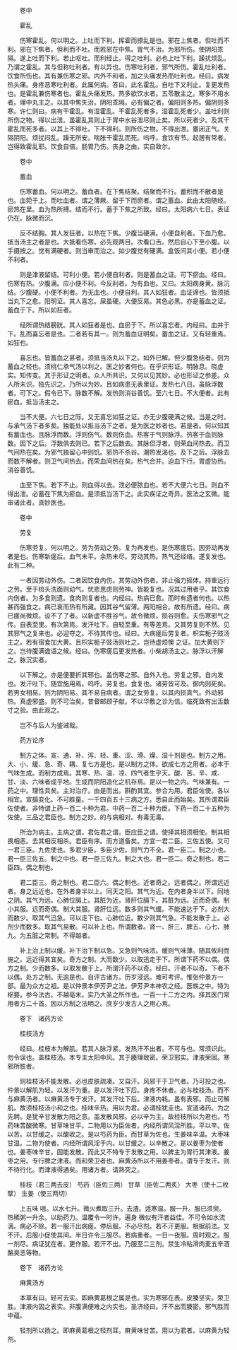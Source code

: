 <!-- { "loadSidebar": true } -->
　　卷中

　　霍乱

　　伤寒霍乱。何以明之。上吐而下利。挥霍而撩乱是也。邪在上焦者。但吐而不利。邪在下焦者。但利而不吐。而若邪在中焦。胃气不治。为邪所伤。使阴阳乖隔。遂上吐而下利。若止呕吐。而利经止。得之吐利。必也上吐下利。躁扰烦乱。乃谓之霍乱。其与但称吐利者。有以异也。伤寒吐利者。邪气所伤。霍乱吐利者。饮食所伤也。其有兼伤寒之邪。内外不和者。加之头痛发热而吐利也。经曰。病发热头痛。身疼恶寒吐利者。此属何病。答曰。此名霍乱。自吐下又利止。复更发热也。是霍乱兼伤寒者也。霍乱头痛发热。热多欲饮水者。五苓散主之。寒多不用水者。理中丸主之。以其中焦失治。阴阳乖隔。必有偏之者。偏阳则多热。偏阴则多寒。许仁则曰。病有干霍乱。有湿霍乱。干霍乱死者多。湿霍乱死者少。盖吐利则所伤之物。得以出泄。虽霍乱其则止于胃中水谷泄尽则止矣。所以死者少。及其干霍乱而死多者。以其上不得吐。下不得利。则所伤之物。不得出泄。壅闭正气。关隔阴阳。烦扰闷乱。躁无所安。喘胀干霍乱而死。呜呼。食饮有节。起居有常者。岂得致霍乱耶。饮食自倍。肠胃乃伤。丧身之由。实自致尔。

　　卷中

　　蓄血

　　伤寒蓄血。何以明之。蓄血者。在下焦结聚。结聚而不行。蓄积而不散者是也。血菀于上。而吐血者。谓之薄厥。留于下而瘀者。谓之蓄血。此由太阳随经。瘀热在里。血为热所搏。结而不行。蓄于下焦之所致。经曰。太阳病六七日。表证仍在。脉微而沉。

　　反不结胸。其人发狂者。以热在下焦。少腹当硬满。小便自利者。下血乃愈。抵当汤主之者是也。大抵看伤寒。必先观两目。次看口舌。然后自心下至小腹。以手摄按之。觉有满硬者。则当审而治之。如少腹觉有硬满。盒饭问其小便。若小便不利者。

　　则是津液留结。可利小便。若小便自利者。则是蓄血之证。可下瘀血。经曰。伤寒有热。少腹满。应小便不利。今反利者。为有血也。又曰。太阳病身黄。脉沉结。少腹硬。小便不利者。为无血也。小便自利。其人如狂者。血证谛也。皆须抵当丸下之愈。阳明证。其人喜忘。屎虽硬。大便反易。其色必黑。亦是蓄血之证。蓄血于下。所以如狂者。

　　经所谓热结膀胱。其人如狂者是也。血瘀于下。所以喜忘者。内经曰。血并于下。乱而喜忘者是也。二者若有其一。则为蓄血证明矣。蓄血之证。又有轻重焉。如狂也。

　　喜忘也。皆蓄血之甚者。须抵当汤丸以下之。如外已解。但少腹急结者。则为蓄血之轻也。须桃仁承气汤以利之。医之妙者何也。在乎识形证。明脉息。晓虚实。知传变。其于形证之明者。众人所共识。又何以见其妙。必也形证之参差。众人所未识。独先识之。乃所以为妙。且如病患无表里证。发热七八日。虽脉浮数者。可下之。假令已下。脉数不解。发热则消谷善饥。至六七日。不大便者。此有瘀血。抵当汤主之。

　　当不大便。六七日之际。又无喜忘如狂之证。亦无少腹硬满之候。当是之时。与承气汤下者多矣。独能处以抵当汤下之者。是为医之妙者也。若是者。何以知其有蓄血也。且脉浮而数。浮则伤气。数则伤血。热客于气则脉浮。热客于血则脉数。因下之后。浮数俱去则已。若下之后数去。其脉但浮者。则荣血间热去。而卫气间热在矣。为邪气独留心中则饥。邪热不杀谷。潮热发渴也。及下之后。浮脉去而数不解者。则卫气间热去。而荣血间热在矣。热气合并。迫血下行。胃虚协热。消谷善饥。

　　血至下焦。若下不止。则血得以去。泄必便脓血也。若不大便六七日。则血不得出泄。必蓄在下焦为瘀血。是须抵当汤下之。此实疾证之奇异。医法之玄微。能审诸此者。真妙医也。

　　卷中

　　劳复

　　伤寒劳复。何以明之。劳为劳动之劳。复为再发也。是伤寒瘥后。因劳动再发者是也。伤寒新瘥后。血气未平。余热未尽。劳动其热。热气还经络。遂复发也。此有二种。

　　一者因劳动外伤。二者因饮食内伤。其劳动外伤者。非止强力摇体。持重远行之劳。至于梳头洗面则动气。忧悲思虑则劳神。皆能复也。况其过用者乎。其饮食内伤者。为多食则遗。食肉则复者也。内经曰。热病已愈。而时有遗者何也。以热甚而强食之。病已衰而热有所藏。因其谷气留薄。两阳相合。故有所遗。经曰。病已瘥尚微烦。设不了了者。以新虚不胜谷气。故令微烦。损谷则愈。夫伤寒邪气之传。自表至里。有次第焉。发汗吐下。自轻至重。有等差焉。又其劳复则不然。见其邪气之复来也。必迎夺之。不待其传也。经曰。大病瘥后劳复者。枳实栀子豉汤主之。若有宿食加大黄。且枳实栀子豉汤则吐之。岂待虚烦懊 之证。加大黄则下之。岂待腹满谵语之候。经曰。伤寒瘥后更发热者。小柴胡汤主之。脉浮以汗解之。脉沉实者。

　　以下解之。亦是便要折其邪也。盖伤寒之邪。自外入也。劳复之邪。自内发也。发汗吐下。随宜施用焉。呜呼。劳复也。食复也。诸劳皆可及。御内则死矣。若男女相易。则为阴阳易。其不易自病者。谓之女劳复。以其内损真气。外动邪热。真虚邪盛。则不可治矣。昔督邮顾子献。不以华敷之诊为信。临死致有出舌数寸之验。由此观之。

　　岂不与后人为鉴诫哉。

　　药方论序

　　制方之体。宣、通、补、泻、轻、重、涩、滑、燥、湿十剂是也。制方之用。大、小、缓、急、奇、耦、复七方是也。是以制方之体。欲成七方之用者。必本于气味生成。而制方成焉。其寒、热、温、凉、四气者生乎天。酸、苦、辛、咸、甘、淡、六味者成乎地。生成而阴阳造化之机存焉。是以一物之内。气味兼有。一药之中。理性具矣。主对治疗。由是而出。斟酌其宜。参合为用。君臣佐使。各以相宜。宣摄变化。不可胜量。一千四百五十三病之方。悉自此而始矣。其所谓君臣佐使者。非特谓上药一百二十种为君。中药一百二十种为臣。下药一百二十五种为佐使。三品之君臣也。制方之妙。的与病相对。有毒无毒。

　　所治为病主。主病之谓。君佐君之谓。臣应臣之谓。使择其相须相使。制其相畏相恶。去其相反相杀。君臣有序。而方道备矣。方宜一君二臣。三佐五使。又可一君三臣。九佐使也。多君少臣。多臣少佐。则气力不全。君一臣二。制之小也。君一臣三佐五。制之中也。君一臣三佐九。制之大也。君一臣二。奇之制也。君二臣四。偶之制也。

　　君二臣三。奇之制也。君二臣六。偶之制也。近者奇之。远者偶之。所谓远近者。身之远近也。在外者身半以上。同天之阳。其气为近。在内者身半以下。同地之阴。其气为远。心肺位膈上。其脏为近。肾肝位膈下。其脏为远。近而奇偶。制小其服。远而奇偶。制大其服。肾肝位远。数多则其气缓。不能速达于下。必剂大而数少。取其气迅急。可以走下也。心肺位近。数少则其气急。不能发散于上。必剂少而数多。取其气易散。可以补上也。所谓数者。肾一、肝三、脾五、心七、肺九。为五脏之常制。不得越者。

　　补上治上制以缓。补下治下制以急。又急则气味浓。缓则气味薄。随其攸利而施之。远近得其宜矣。奇方之制。大而数少。以取迅走于下。所谓下药不以偶。偶方之制。少而数多。以取发散于上。所谓汗药不以奇。经曰。汗者不以奇。下者不以偶。处方之制。无逾是也。自评古诸方。历岁浸远。难可考评。惟张仲景方一部。最为众方之祖。是以仲景本伊芳尹之法。伊芳尹本神农之经。医帙之中。特为枢要。参今法古。不越亳末。实乃大圣之所作也。一百一十二方之内。择其医门常用者方二十首。因以方制之法明之。庶岁少发古人之用心焉。

　　卷下　诸药方论

　　桂枝汤方

　　经曰。桂枝本为解肌。若其人脉浮紧。发热汗不出者。不可与也。常须识此。勿令误也。盖桂枝汤。本专主太阳中风。其于腠理致密。荣卫邪实。津液荣固。寒邪所胜者。

　　则桂枝汤不能发散。必也皮肤疏凑。又自汗。风邪干于卫气者。乃可投之也。仲景以解肌为轻。以发汗为重。是以发汗吐下后。身疼不休者。必与桂枝汤。而不与麻黄汤者。以麻黄汤专于发汗。其发汗吐下后。津液内耗。虽有表邪。而止可解肌。故须桂枝汤小和之也。桂味辛热。用以为君。必谓桂犹圭也。宣道诸药。为之先聘。是犹辛甘发散为阳之意。盖发散风邪。必以辛为主。故桂枝所以为君也。芍药味苦酸微寒。甘草味甘平。二物用以为臣佐者。内经所谓风淫所胜。平以辛。佐以苦。以甘缓之。以酸收之。是以芍药为臣。而甘草为佐也。生姜味辛温。大枣味甘温。二物为使者。内经所谓风淫于内。以甘缓之。以辛散之。是以姜枣为使者也。姜枣味辛甘。固能发散。而此又不特专于发散之用。以脾主为胃行其津液。姜枣之用。专行脾之津液。而和荣卫者也。麻黄汤所以不用姜枣者。谓专于发汗。则不待行化。而津液得通矣。用诸方者。请熟究之。

　　桂枝（君三两去皮） 芍药（臣佐三两） 甘草（臣佐二两炙） 大枣（使十二枚擘） 生姜（使三两切）

　　上五味 咀。以水七升。微火煮取三升。去渣。适寒温。服一升。服已须臾。 热稀粥一升余。以助药力。温覆令一时许。遍身 微似有汗者益佳。不可令如水流漓。病必不除。若一服汗出病瘥。停后服。不必尽剂。若不汗更服。根据前法。又不汗。后服小促使其间。半日许令三服尽。若病重者。一日一夜服。周时观之。服一剂尽。病证犹在者。更作服。若汗不出。乃服至二三剂。禁生冷粘滑肉麦五辛酒酪臭恶等物。

　　卷下　诸药方论

　　麻黄汤方

　　本草有曰。轻可去实。即麻黄葛根之属是也。实为寒邪在表。皮腠坚实。荣卫胜。津液内固之表实。非腹满便难之内实也。圣济经曰。汗不出而腠密。邪气胜而中蕴。

　　轻剂所以扬之。即麻黄葛根之轻剂耳。麻黄味甘苦。用以为君者。以麻黄为轻剂。

